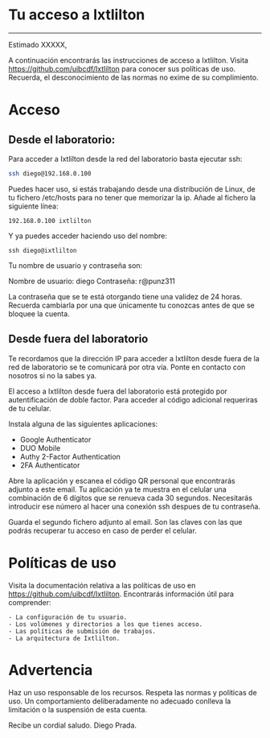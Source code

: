# Tu acceso a Ixtlilton
-----------------------

Estimado XXXXX,

A continuación encontrarás las instrucciones de acceso a Ixtlilton. 
Visita https://github.com/uibcdf/Ixtlilton para conocer sus políticas de uso.
Recuerda, el desconocimiento de las normas no exime de su complimiento.

# Acceso

## Desde el laboratorio:

Para acceder a Ixtlilton desde la red del laboratorio basta ejecutar ssh:

```bash
ssh diego@192.168.0.100
```

Puedes hacer uso, si estás trabajando desde una distribución de Linux, de tu fichero
/etc/hosts para no tener que memorizar la ip. Añade al fichero la siguiente línea:

```
192.168.0.100 ixtlilton
```

Y ya puedes acceder haciendo uso del nombre:

```
ssh diego@ixtlilton
```

Tu nombre de usuario y contraseña son:

Nombre de usuario: diego
Contraseña: r@punz311

La contraseña que se te está otorgando tiene una validez de 24 horas. Recuerda cambiarla por una
que únicamente tu conozcas antes de que se bloquee la cuenta.

## Desde fuera del laboratorio

Te recordamos que la dirección IP para acceder a Ixtlilton desde fuera de la red de laboratorio se
te comunicará por otra vía. Ponte en contacto con nosotros si no la sabes ya.

El acceso a Ixtlilton desde fuera del laboratorio está protegido por autentificación de doble factor.
Para acceder al código adicional requeriras de tu celular.

Instala alguna de las siguientes aplicaciones:
- Google Authenticator 
- DUO Mobile
- Authy 2-Factor Authentication
- 2FA Authenticator

Abre la aplicación y escanea el código QR personal que encontrarás adjunto a este email.
Tu aplicación ya te muestra en el celular una combinación de 6 dígitos que se renueva cada 30 segundos.
Necesitarás introducir ese número al hacer una conexión ssh despues de tu contraseña.

Guarda el segundo fichero adjunto al email. Son las claves con las que podrás recuperar tu acceso en caso de perder el celular.

# Políticas de uso

Visita la documentación relativa a las políticas de uso en https://github.com/uibcdf/Ixtlilton.
Encontrarás información útil para comprender:

	- La configuración de tu usuario.
	- Los volúmenes y directorios a los que tienes acceso.
	- Las políticas de submisión de trabajos.
	- La arquitectura de Ixtlilton.

# Advertencia

Haz un uso responsable de los recursos.
Respeta las normas y políticas de uso.
Un comportamiento deliberadamente no adecuado conlleva la limitación o la suspensión de esta cuenta.

Recibe un cordial saludo.
Diego Prada.
